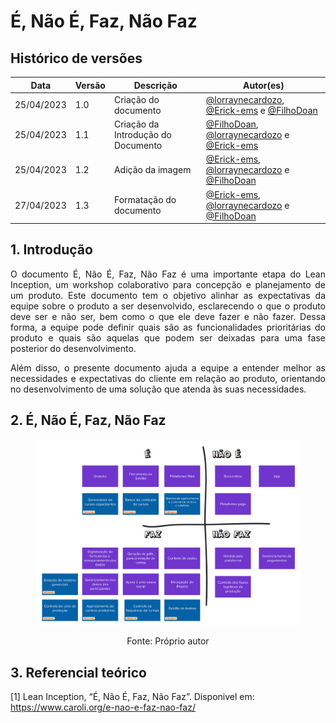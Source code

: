 # É, Não É, Faz, Não Faz

## Histórico de versões

| Data       | Versão | Descrição                          | Autor(es)                                                                                                                                       |
| ---------- | ------ | ---------------------------------- | ----------------------------------------------------------------------------------------------------------------------------------------------- |
| 25/04/2023 | 1.0    | Criação do documento               | [@lorraynecardozo](https://github.com/lorraynecardozo), [@Erick-ems](https://github.com/Erick-ems) e [@FilhoDoan](https://github.com/FilhoDoan) |
| 25/04/2023 | 1.1    | Criação da Introdução do Documento | [@FilhoDoan](https://github.com/FilhoDoan), [@lorraynecardozo](https://github.com/lorraynecardozo) e [@Erick-ems](https://github.com/Erick-ems) |
| 25/04/2023 | 1.2    | Adição da imagem                   | [@Erick-ems](https://github.com/Erick-ems), [@lorraynecardozo](https://github.com/lorraynecardozo) e [@FilhoDoan](https://github.com/FilhoDoan) |
| 27/04/2023 | 1.3    | Formatação do documento            | [@Erick-ems](https://github.com/Erick-ems), [@lorraynecardozo](https://github.com/lorraynecardozo) e [@FilhoDoan](https://github.com/FilhoDoan) |

## 1. Introdução

<p align="justify"> 
  O documento É, Não É, Faz, Não Faz é uma importante etapa do Lean Inception, um workshop colaborativo para concepção e planejamento de um produto. Este documento tem o objetivo alinhar as expectativas da equipe sobre o produto a ser desenvolvido, esclarecendo o que o produto deve ser e não ser, bem como o que ele deve fazer e não fazer. Dessa forma, a equipe pode definir quais são as funcionalidades prioritárias do produto e quais são aquelas que podem ser deixadas para uma fase posterior do desenvolvimento.

</p>

<p align="justify">
Além disso, o presente documento ajuda a equipe a entender melhor as necessidades e expectativas do cliente em relação ao produto, orientando no desenvolvimento de uma solução que atenda às suas necessidades. 
</p>

## 2. É, Não É, Faz, Não Faz

<figure>

![](../assets/visao-produto/e_naoe_faz_naofaz.png)

<figcaption style="text-align: center !important">
    Fonte: Próprio autor
  </figcaption>
</figure>

## 3. Referencial teórico

[1] Lean Inception, “É, Não É, Faz, Não Faz”. Disponivel em: https://www.caroli.org/e-nao-e-faz-nao-faz/
